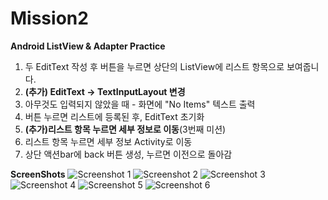 # Mission2
**Android ListView & Adapter Practice**

1. 두 EditText 작성 후 버튼을 누르면 상단의 ListView에 리스트 항목으로 보여줍니다.
  1. **(추가) EditText -> TextInputLayout 변경**
2. 아무것도 입력되지 않았을 때 - 화면에 "No Items" 텍스트 출력
3. 버튼 누르면 리스트에 등록된 후, EditText 초기화
4. **(추가)리스트 항목 누르면 세부 정보로 이동**(3번째 미션)
  1. 리스트 항목 누르면 세부 정보 Activity로 이동
  2. 상단 액션bar에 back 버튼 생성, 누르면 이전으로 돌아감 

**ScreenShots**
![Screenshot 1](./1.png)
![Screenshot 2](./2.png)
![Screenshot 3](./3.png)
![Screenshot 4](./4.png)
![Screenshot 5](./5.png)
![Screenshot 6](./6.png)
